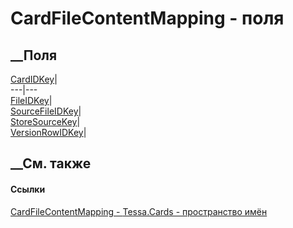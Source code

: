 # CardFileContentMapping - поля
##  __Поля
[CardIDKey](F_Tessa_Cards_CardFileContentMapping_CardIDKey.htm)|  
---|---  
[FileIDKey](F_Tessa_Cards_CardFileContentMapping_FileIDKey.htm)|  
[SourceFileIDKey](F_Tessa_Cards_CardFileContentMapping_SourceFileIDKey.htm)|  
[StoreSourceKey](F_Tessa_Cards_CardFileContentMapping_StoreSourceKey.htm)|  
[VersionRowIDKey](F_Tessa_Cards_CardFileContentMapping_VersionRowIDKey.htm)|  
## __См. также
#### Ссылки
[CardFileContentMapping - ](T_Tessa_Cards_CardFileContentMapping.htm)
[Tessa.Cards - пространство имён](N_Tessa_Cards.htm)
